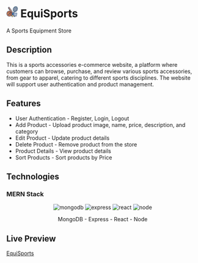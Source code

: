 # <img width='30' src="src/assets//icons/logo.png"/> EquiSports

A Sports Equipment Store

## Description
This is a sports accessories e-commerce website, a
platform where customers can browse, purchase, and review various sports
accessories, from gear to apparel, catering to different sports disciplines. The
website will support user authentication and product management.

## Features
- User Authentication - Register, Login, Logout
- Add Product - Upload product image, name, price, description, and category
- Edit Product - Update product details
- Delete Product - Remove product from the store
- Product Details - View product details
- Sort Products - Sort products by Price
  
## Technologies
### MERN Stack


<p align="center">
  <img width="100" src="https://img.icons8.com/?size=100&id=bosfpvRzNOG8&format=png&color=000000" alt="mongodb"/>
  <img width="100" src="https://img.icons8.com/?size=100&id=2ZOaTclOqD4q&format=png&color=000000" alt="express"/>
  <img width="100" src="https://img.icons8.com/?size=100&id=123603&format=png&color=000000" alt="react"/>
  <img width="100" src="https://img.icons8.com/?size=100&id=hsPbhkOH4FMe&format=png&color=000000" alt="node"/>
</p>

  <div align="center">MongoDB - Express - React - Node</div>

## Live Preview 
[EquiSports](https://equisports-6bac3.web.app/)